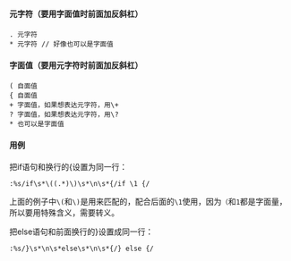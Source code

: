 #### 元字符（要用字面值时前面加反斜杠）
```
. 元字符
* 元字符 // 好像也可以是字面值
```

#### 字面值（要用元字符时前面加反斜杠）
```
( 自面值
{ 自面值
+ 字面值，如果想表达元字符，用\+
? 字面值，如果想表达元字符，用\?
* 也可以是字面值
```

#### 用例
把if语句和换行的{设置为同一行：
```
:%s/if\s*\((.*)\)\s*\n\s*{/if \1 {/
```
上面的例子中`\(`和`\)`是用来匹配的，配合后面的`\1`使用，因为`（`和`1`都是字面量，所以要用特殊含义，需要转义。


把else语句和前面换行的}设置成同一行：
```
:%s/}\s*\n\s*else\s*\n\s*{/} else {/
```
